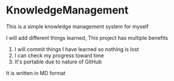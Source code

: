 # KnowledgeManagement

This is a simple knowledge management system for myself

I will add different things learned, This project has multiple benefits

1. I will commit things I have learned so nothing is lost
2. I can check my progress toward time
3. It's portable due to nature of GitHub

It is written in MD format


